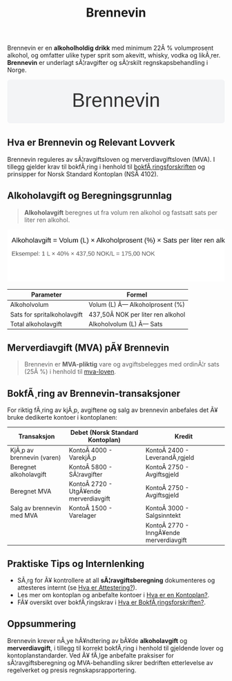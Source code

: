 ﻿---
title: "Brennevin"
meta_title: "Brennevin"
meta_description: 'Brennevin er en **alkoholholdig drikk** med minimum 22Â % volumprosent alkohol, og omfatter ulike typer sprit som akevitt, whisky, vodka og likÃ¸rer. **Brennevi...'
slug: brennevin
type: blog
layout: pages/single
---

Brennevin er en **alkoholholdig drikk** med minimum 22Â % volumprosent alkohol, og omfatter ulike typer sprit som akevitt, whisky, vodka og likÃ¸rer. **Brennevin** er underlagt sÃ¦ravgifter og sÃ¦rskilt regnskapsbehandling i Norge.

![Brennevin](brennevin-image.svg)

## Hva er Brennevin og Relevant Lovverk

Brennevin reguleres av sÃ¦ravgiftsloven og merverdiavgiftsloven (MVA). I tillegg gjelder krav til bokfÃ¸ring i henhold til [bokfÃ¸ringsforskriften](/blogs/regnskap/hva-er-bokforingsforskriften "Hva er BokfÃ¸ringsforskriften? Komplett Guide til RegnskapsfÃ¸rsel") og prinsipper for Norsk Standard Kontoplan (NSÂ 4102).

## Alkoholavgift og Beregningsgrunnlag

> **Alkoholavgift** beregnes ut fra volum ren alkohol og fastsatt sats per liter ren alkohol.

![Alkoholavgiftsberegning for Brennevin](brennevin-excise-illustration.svg)

| Parameter                    | Formel                                                  |
|------------------------------|---------------------------------------------------------|
| Alkoholvolum                 | Volum (L) Ã— Alkoholprosent (%)                          |
| Sats for spritalkoholavgift  | 437,50Â NOK per liter ren alkohol                        |
| Total alkoholavgift          | Alkoholvolum (L) Ã— Sats                                  |

## Merverdiavgift (MVA) pÃ¥ Brennevin

> Brennevin er **MVA-pliktig** vare og avgiftsbelegges med ordinÃ¦r sats (25Â %) i henhold til [mva-loven](/blogs/regnskap/mva-loven "MVA-loven: Komplett Guide til Merverdiavgiftsloven").

## BokfÃ¸ring av Brennevin-transaksjoner

For riktig fÃ¸ring av kjÃ¸p, avgiftene og salg av brennevin anbefales det Ã¥ bruke dedikerte kontoer i kontoplanen:

| Transaksjon                    | Debet (Norsk Standard Kontoplan)     | Kredit                              |
|--------------------------------|--------------------------------------|-------------------------------------|
| KjÃ¸p av brennevin (varen)      | KontoÂ 4000 - VarekjÃ¸p               | KontoÂ 2400 - LeverandÃ¸rgjeld        |
| Beregnet alkoholavgift         | KontoÂ 5800 - SÃ¦ravgifter            | KontoÂ 2750 - Avgiftsgjeld           |
| Beregnet MVA                   | KontoÂ 2720 - UtgÃ¥ende merverdiavgift | KontoÂ 2750 - Avgiftsgjeld           |
| Salg av brennevin med MVA      | KontoÂ 1500 - Varelager               | KontoÂ 3000 - Salgsinntekt           |
|                                |                                      | KontoÂ 2770 - InngÃ¥ende merverdiavgift |

## Praktiske Tips og Internlenking

* SÃ¸rg for Ã¥ kontrollere at all **sÃ¦ravgiftsberegning** dokumenteres og attesteres internt (se [Hva er Attestering?](/blogs/regnskap/hva-er-attestering "Hva er Attestering? En Komplett Guide til Bilagsbehandling og Godkjenning")).
* Les mer om kontoplan og anbefalte kontoer i [Hva er en Kontoplan?](/blogs/regnskap/hva-er-kontoplan "Hva er en Kontoplan? Komplett Guide til Kontoplaner i Norsk Regnskap").
* FÃ¥ oversikt over bokfÃ¸ringskrav i [Hva er BokfÃ¸ringsforskriften?](/blogs/regnskap/hva-er-bokforingsforskriften "Hva er BokfÃ¸ringsforskriften? Komplett Guide til RegnskapsfÃ¸rsel").

## Oppsummering

Brennevin krever nÃ¸ye hÃ¥ndtering av bÃ¥de **alkoholavgift** og **merverdiavgift**, i tillegg til korrekt bokfÃ¸ring i henhold til gjeldende lover og kontoplanstandarder. Ved Ã¥ fÃ¸lge anbefalte praksiser for sÃ¦ravgiftsberegning og MVA-behandling sikrer bedriften etterlevelse av regelverket og presis regnskapsrapportering.








